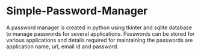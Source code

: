 # Simple-Password-Manager
A password manager is created in python using tkinter and sqlite database to manage passwords for several applications. Passwords can be stored for various applications and details required for maintaining the passwords are application name, url, email id and password.

